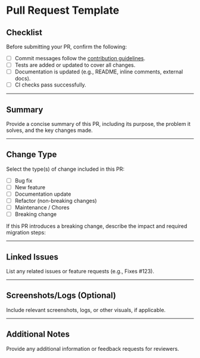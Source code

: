 # Pull Request Template

## **Checklist**

Before submitting your PR, confirm the following:

- [ ] Commit messages follow the [contribution guidelines](https://github.com/teociaps/github-bubble-chart/blob/main/CONTRIBUTING.md).
- [ ] Tests are added or updated to cover all changes.
- [ ] Documentation is updated (e.g., README, inline comments, external docs).
- [ ] CI checks pass successfully.

---

## **Summary**

Provide a concise summary of this PR, including its purpose, the problem it solves, and the key changes made.

---

## **Change Type**

Select the type(s) of change included in this PR:

- [ ] Bug fix
- [ ] New feature
- [ ] Documentation update
- [ ] Refactor (non-breaking changes)
- [ ] Maintenance / Chores
- [ ] Breaking change

If this PR introduces a breaking change, describe the impact and required migration steps:

---

## **Linked Issues**

List any related issues or feature requests (e.g., Fixes #123).

---

## **Screenshots/Logs (Optional)**

Include relevant screenshots, logs, or other visuals, if applicable.

---

## **Additional Notes**

Provide any additional information or feedback requests for reviewers.
